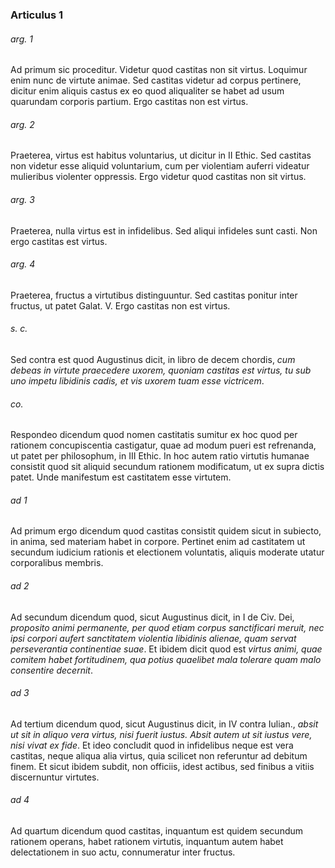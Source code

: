 ### Articulus 1

###### arg. 1
Ad primum sic proceditur. Videtur quod castitas non sit virtus. Loquimur enim nunc de virtute animae. Sed castitas videtur ad corpus pertinere, dicitur enim aliquis castus ex eo quod aliqualiter se habet ad usum quarundam corporis partium. Ergo castitas non est virtus.

###### arg. 2
Praeterea, virtus est habitus voluntarius, ut dicitur in II Ethic. Sed castitas non videtur esse aliquid voluntarium, cum per violentiam auferri videatur mulieribus violenter oppressis. Ergo videtur quod castitas non sit virtus.

###### arg. 3
Praeterea, nulla virtus est in infidelibus. Sed aliqui infideles sunt casti. Non ergo castitas est virtus.

###### arg. 4
Praeterea, fructus a virtutibus distinguuntur. Sed castitas ponitur inter fructus, ut patet Galat. V. Ergo castitas non est virtus.

###### s. c.
Sed contra est quod Augustinus dicit, in libro de decem chordis, *cum debeas in virtute praecedere uxorem, quoniam castitas est virtus, tu sub uno impetu libidinis cadis, et vis uxorem tuam esse victricem*.

###### co.
Respondeo dicendum quod nomen castitatis sumitur ex hoc quod per rationem concupiscentia castigatur, quae ad modum pueri est refrenanda, ut patet per philosophum, in III Ethic. In hoc autem ratio virtutis humanae consistit quod sit aliquid secundum rationem modificatum, ut ex supra dictis patet. Unde manifestum est castitatem esse virtutem.

###### ad 1
Ad primum ergo dicendum quod castitas consistit quidem sicut in subiecto, in anima, sed materiam habet in corpore. Pertinet enim ad castitatem ut secundum iudicium rationis et electionem voluntatis, aliquis moderate utatur corporalibus membris.

###### ad 2
Ad secundum dicendum quod, sicut Augustinus dicit, in I de Civ. Dei, *proposito animi permanente, per quod etiam corpus sanctificari meruit, nec ipsi corpori aufert sanctitatem violentia libidinis alienae, quam servat perseverantia continentiae suae*. Et ibidem dicit quod est *virtus animi, quae comitem habet fortitudinem, qua potius quaelibet mala tolerare quam malo consentire decernit*.

###### ad 3
Ad tertium dicendum quod, sicut Augustinus dicit, in IV contra Iulian., *absit ut sit in aliquo vera virtus, nisi fuerit iustus. Absit autem ut sit iustus vere, nisi vivat ex fide*. Et ideo concludit quod in infidelibus neque est vera castitas, neque aliqua alia virtus, quia scilicet non referuntur ad debitum finem. Et sicut ibidem subdit, non officiis, idest actibus, sed finibus a vitiis discernuntur virtutes.

###### ad 4
Ad quartum dicendum quod castitas, inquantum est quidem secundum rationem operans, habet rationem virtutis, inquantum autem habet delectationem in suo actu, connumeratur inter fructus.

